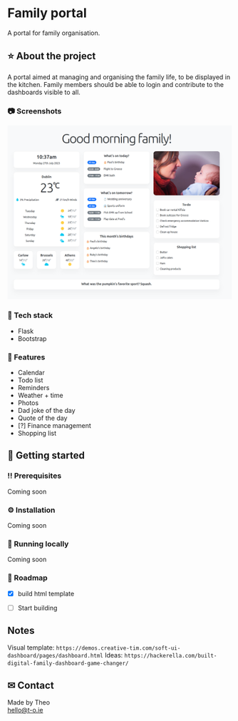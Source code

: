 # Family portal

A portal for family organisation. 

## ⭐ About the project
A portal aimed at managing and organising the family life, to be displayed in the kitchen. Family members should be able to login and contribute to the dashboards visible to all. 

### 📷 Screenshots
<img src="screenshot.png" alt="Placeholder"> 

### 🤖 Tech stack 
- Flask
- Bootstrap


### 🎯 Features
- Calendar 
- Todo list 
- Reminders 
- Weather + time
- Photos
- Dad joke of the day 
- Quote of the day
- [?] Finance management
- Shopping list 


## 🏁 Getting started 

### ‼ Prerequisites
Coming soon 

### ⚙ Installation
Coming soon 

### 🏃 Running locally 
Coming soon 

### 🧭 Roadmap
- [x] build html template 
- [ ] Start building


## Notes
Visual template: `https://demos.creative-tim.com/soft-ui-dashboard/pages/dashboard.html`
Ideas: `https://hackerella.com/built-digital-family-dashboard-game-changer/`

## ✉ Contact 
Made by Theo<br> 
hello@t-o.ie
